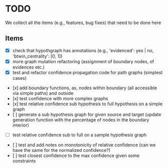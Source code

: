 # TODO

We collect all the items (e.g., features, bug fixes) that need to be done here

## Items

* [x] check that hypothgraph has annotations (e.g., 'evidenced': yes | no, 'btwin_centrality': [0, 1])
* [x] more graph mutation refactoring (assignment of boundary nodes, of evidences etc.)
* [x] test and refactor confidence propagation code for path graphs (simplest cases)
* [x] add boundary functions, as, nodes within boundary (all accessible via simple paths) and outside
* [x] test confidence with more complex graphs
* [x] test relative confidence sub hypothesis to full hypothesis on a simple graph
* [ ] generate a sub hypothesis graph for given source and target (update generation function with the percentage of nodes in the boundary interior)
* [ ] test relative confidence sub to full on a sample hypothesis graph
* [ ] test and add notes on monotonicity of relative confidence (can we have the same for the normalized confidence?)
* [ ] test closest confidence to the max confidence given some constraints
